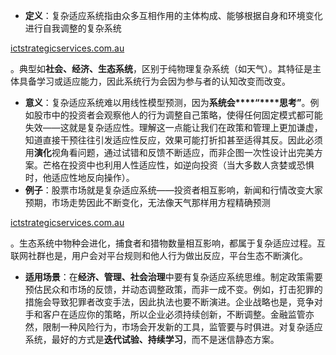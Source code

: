 - **定义**：复杂适应系统指由众多互相作用的主体构成、能够根据自身和环境变化进行自我调整的复杂系统​

[ictstrategicservices.com.au](https://www.ictstrategicservices.com.au/2017/07/14/113-fantastic-thinking-tools-from-farnam-street/#:~:text=22)

。典型如**社会、经济、生态系统**，区别于纯物理复杂系统（如天气）。其特征是主体具备学习或适应能力，因此系统行为会因为参与者的认知改变而改变。

- **意义**：复杂适应系统难以用线性模型预测，因为**系统会****“****思考”**。例如股市中的投资者会观察他人的行为调整自己策略，使得任何固定模式都可能失效——这就是复杂适应性。理解这一点能让我们在政策和管理上更加谦虚，知道直接干预往往引发适应性反应，效果可能打折扣甚至适得其反。因此必须用**演化**视角看问题，通过试错和反馈不断适应，而非企图一次性设计出完美方案。芒格在投资中也利用人性适应性，如逆向投资（当大多数人贪婪或恐惧时，他适应性地反向操作）。
- **例子**：股票市场就是复杂适应系统——投资者相互影响，新闻和行情改变大家预期，市场走势因此不断变化，无法像天气那样用方程精确预测​

[ictstrategicservices.com.au](https://www.ictstrategicservices.com.au/2017/07/14/113-fantastic-thinking-tools-from-farnam-street/#:~:text=A%20complex%20adaptive%20system%2C%20as,are%20thus%20fundamentally%20not%20predictable)

。生态系统中物种会进化，捕食者和猎物数量相互影响，都属于复杂适应过程。互联网社群也是，用户会对平台规则和他人行为做出反应，平台生态不断演化。

- **适用场景**：在**经济、管理、社会治理**中要有复杂适应系统思维。制定政策需要预估民众和市场的反馈，并动态调整政策，而非一成不变。例如，打击犯罪的措施会导致犯罪者改变手法，因此执法也要不断演进。企业战略也是，竞争对手和客户在适应你的策略，所以企业必须持续创新，不断调整。金融监管亦然，限制一种风险行为，市场会开发新的工具，监管要与时俱进。对复杂适应系统，最好的方式是**迭代试验、持续学习**，而不是迷信静态方案。